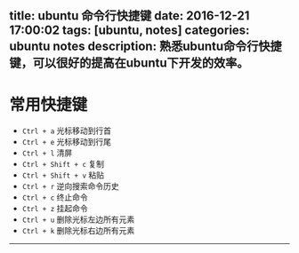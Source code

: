 title: ubuntu 命令行快捷键
date: 2016-12-21 17:00:02
tags: [ubuntu, notes]
categories: ubuntu notes
description: 熟悉ubuntu命令行快捷键，可以很好的提高在ubuntu下开发的效率。
---

# 常用快捷键

- `Ctrl + a` 光标移动到行首
- `Ctrl + e` 光标移动到行尾
- `Ctrl + l` 清屏
- `Ctrl + Shift + c` 复制
- `Ctrl + Shift + v` 粘贴
- `Ctrl + r` 逆向搜索命令历史
- `Ctrl + c` 终止命令
- `Ctrl + z` 挂起命令
- `Ctrl + u` 删除光标左边所有元素
- `Ctrl + k` 删除光标右边所有元素

--- 




